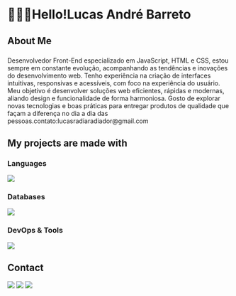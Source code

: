 <h1 align="left"> 👨🏻‍💻Hello!Lucas André Barreto</h1>

###

<h2 align="left">About Me</h2>

###

<p>
Desenvolvedor Front-End especializado em JavaScript, HTML e CSS, estou sempre em constante evolução, acompanhando as tendências e inovações do desenvolvimento web. Tenho experiência na criação de interfaces intuitivas, responsivas e acessíveis, com foco na experiência do usuário. Meu objetivo é desenvolver soluções web eficientes, rápidas e modernas, aliando design e funcionalidade de forma harmoniosa. Gosto de explorar novas tecnologias e boas práticas para entregar produtos de qualidade que façam a diferença no dia a dia das pessoas.contato:lucasradiaradiador@gmail.com
</p>
  
###

<h2 align="left">My projects are made with</h2>

###

 <strong><h3>Languages</h3></strong>

<div>
  <img src="https://skillicons.dev/icons?i=javascript,html,css,vue,electron," />
</div>

 <strong><h3>Databases</h3></strong>

 <div>
  <img src="https://skillicons.dev/icons?i=sqlite,mysql" />
</div>

 <strong><h3>DevOps & Tools</h3></strong>

<div>
 <img src="https://skillicons.dev/icons?i=git,github,vscode,androidstudio" />
</div>
<h2> Contact </h2>
<div style"display: inline_block">
    <a href="mailto:lucasradiaradiador@gmail.com"><img
            src="https://img.shields.io/badge/-Gmail-FF0000?style=for-the-badge&logo=gmail&logoColor=white" target="_blank"></a>
    <a href="https://www.linkedin.com/in/lucas-andre98/" target="_blank"><img
            src="https://img.shields.io/badge/-LinkedIn-%230077B5?style=for-the-badge&logo=linkedin&logoColor=white" target="_blank"></a>
    <a href="https://medium.com/@lucasradiaradiador" target="_blank"><img
            src="https://img.shields.io/badge/-Medium-000000?style=for-the-badge&logo=medium&logoColor=white" target="_blank"></a>

</div>

